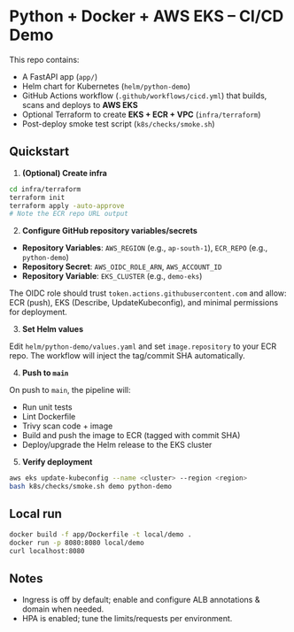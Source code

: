 # Python + Docker + AWS EKS – CI/CD Demo

This repo contains:
- A FastAPI app (`app/`)
- Helm chart for Kubernetes (`helm/python-demo`)
- GitHub Actions workflow (`.github/workflows/cicd.yml`) that builds, scans and deploys to **AWS EKS**
- Optional Terraform to create **EKS + ECR + VPC** (`infra/terraform`)
- Post-deploy smoke test script (`k8s/checks/smoke.sh`)

## Quickstart

1. **(Optional) Create infra**

```bash
cd infra/terraform
terraform init
terraform apply -auto-approve
# Note the ECR repo URL output
```

2. **Configure GitHub repository variables/secrets**

- **Repository Variables**: `AWS_REGION` (e.g., `ap-south-1`), `ECR_REPO` (e.g., `python-demo`)
- **Repository Secret**: `AWS_OIDC_ROLE_ARN`, `AWS_ACCOUNT_ID`
- **Repository Variable**: `EKS_CLUSTER` (e.g., `demo-eks`)

The OIDC role should trust `token.actions.githubusercontent.com` and allow: ECR (push), EKS (Describe, UpdateKubeconfig), and minimal permissions for deployment.

3. **Set Helm values**

Edit `helm/python-demo/values.yaml` and set `image.repository` to your ECR repo. The workflow will inject the tag/commit SHA automatically.

4. **Push to `main`**

On push to `main`, the pipeline will:
- Run unit tests
- Lint Dockerfile
- Trivy scan code + image
- Build and push the image to ECR (tagged with commit SHA)
- Deploy/upgrade the Helm release to the EKS cluster

5. **Verify deployment**

```bash
aws eks update-kubeconfig --name <cluster> --region <region>
bash k8s/checks/smoke.sh demo python-demo
```

## Local run

```bash
docker build -f app/Dockerfile -t local/demo .
docker run -p 8080:8080 local/demo
curl localhost:8080
```

## Notes

- Ingress is off by default; enable and configure ALB annotations & domain when needed.
- HPA is enabled; tune the limits/requests per environment.
